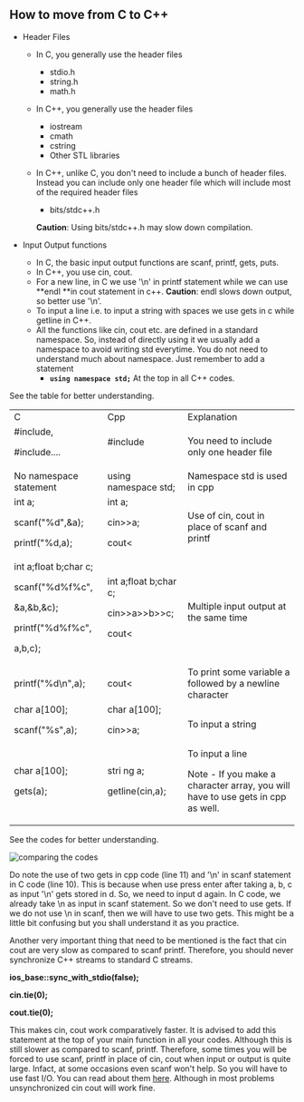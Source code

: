 ## How to move from C to C++
*   Header Files
    *   In C,  you generally use the header files 
        *   stdio.h
        *   string.h
        *   math.h
    *   In C++, you generally use the header files
        *   iostream
        *   cmath
        *   cstring
        *   Other STL libraries
    *   In C++, unlike C, you don't need to include a bunch of header files. Instead you can include only one header file which will include most of the required header files
        *   bits/stdc++.h

        **Caution**: Using bits/stdc++.h may slow down compilation.

*   Input Output functions
    *   In C, the basic input output functions are scanf, printf, gets, puts.
    *   In C++, you use cin, cout.
    *   For a new line, in C we use '\n' in printf statement while we can use **endl **in cout statement in c++. **Caution**: endl slows down output, so better use '\n'.
    *   To input a line i.e. to input a string with spaces we use gets in c while getline in C++.
    *   All the functions like cin, cout etc. are defined in a standard namespace. So, instead of directly using it we usually add a namespace to avoid writing std everytime. You do not need to understand much about namespace. Just remember to add a statement
        *    **`using namespace std;`** At the top in all C++ codes.


See the table for better understanding.
     


<table>
  <tr>
   <td>
C
   </td>
   <td>Cpp
   </td>
   <td>Explanation
   </td>
  </tr>
  <tr>
   <td>#include<stdio.h>,
<p>
#include<math.h>....
   </td>
   <td>#include
<p>
<bits/stdc++.h>
   </td>
   <td>You need to include only one header file
   </td>
  </tr>
  <tr>
   <td>No namespace statement
   </td>
   <td>using namespace std;
   </td>
   <td>Namespace std is used in cpp
   </td>
  </tr>
  <tr>
   <td>int a;
<p>
scanf("%d",&a);
<p>
printf("%d,a);
   </td>
   <td>int a;
<p>
cin>>a;
<p>
cout<<a;
   </td>
   <td>Use of cin, cout in place of scanf and printf
   </td>
  </tr>
  <tr>
   <td>int a;float b;char c;
<p>
scanf("%d%f%c",
<p>
&a,&b,&c);
<p>
printf("%d%f%c",
<p>
a,b,c);
   </td>
   <td>int a;float b;char c;
<p>
cin>>a>>b>>c;
<p>
cout<<a<<b<<c;
   </td>
   <td>Multiple input output at the same time
   </td>
  </tr>
  <tr>
   <td>printf("%d\n",a);
   </td>
   <td>cout<<a<<endl;
   </td>
   <td>To print some variable a followed by a newline character
   </td>
  </tr>
  <tr>
   <td>char a[100];
<p>
scanf("%s",a);
   </td>
   <td>char a[100];
<p>
cin>>a;
   </td>
   <td>To input a string
   </td>
  </tr>
  <tr>
   <td>char a[100];
<p>
gets(a);
   </td>
   <td>stri ng a;
<p>
getline(cin,a);
   </td>
   <td>To input a line 
<p>
Note - If you make a character array, you will have to use gets in cpp as well.
   </td>
  </tr>
</table>


See the codes for better understanding.



![comparing the codes](https://user-images.githubusercontent.com/20956124/53696666-7de2bb80-3def-11e9-865c-64df901b719b.png)


Do note the use of two gets in cpp code (line 11) and '\n' in scanf statement in C code (line 10). This is because when use press enter after taking a, b, c as input '\n' gets stored in d. So, we need to input d again. In C code, we already take \n as input in scanf statement. So we don't need to use gets. If we do not use \n in scanf, then we will have to use two gets. This might be a little bit confusing but you shall understand it as you practice.

Another very important thing that need to be mentioned is the fact that cin cout are very slow as compared to scanf printf. Therefore, you should never synchronize C++ streams to standard C streams. 

**ios_base::sync_with_stdio(false);**

**cin.tie(0);**

**cout.tie(0);**

This makes cin, cout work comparatively faster. It is advised to add this statement at the top of your main function in all your codes. Although this is still slower as compared to scanf, printf. Therefore, some times you will be forced to use scanf, printf in place of cin, cout when input or output is quite large. Infact, at some occasions even scanf won't help. So you will have to use fast I/O. You can read about them [here](https://www.geeksforgeeks.org/fast-io-for-competitive-programming/). Although in most problems unsynchronized cin cout will work fine.
